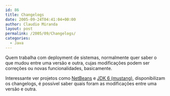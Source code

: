 ```yaml
---
id: 86
title: Changelogs
date: 2005-09-24T04:41:04+00:00
author: Claudio Miranda
layout: post
permalink: /2005/09/Changelogs/
categories:
  - Java
---
```

Quem trabalha com deployment de sistemas, normalmente quer saber o que mudou entre uma vers&atilde;o e outra, cujas modifica&ccedil;&otilde;es podem ser corre&ccedil;&otilde;es ou novas funcionalidades, basicamente.

Interessante ver projetos como [NetBeans](http://www.netbeans.org/download/5_0/daily/200509221800/c3dafc8195ec0fd7c93c6a9ef28d84a3/netbeans-5_0-daily-log-200509221800-changelog-22_Sep_2005_1801.html) e [JDK 6 (mustang)](https://mustang.dev.java.net/servlets/ProjectDocumentList?folderID=2855), disponibilizam os changelogs, &eacute; poss&iacute;vel saber quais foram as modifica&ccedil;&otilde;es entre uma vers&atilde;o e outra.